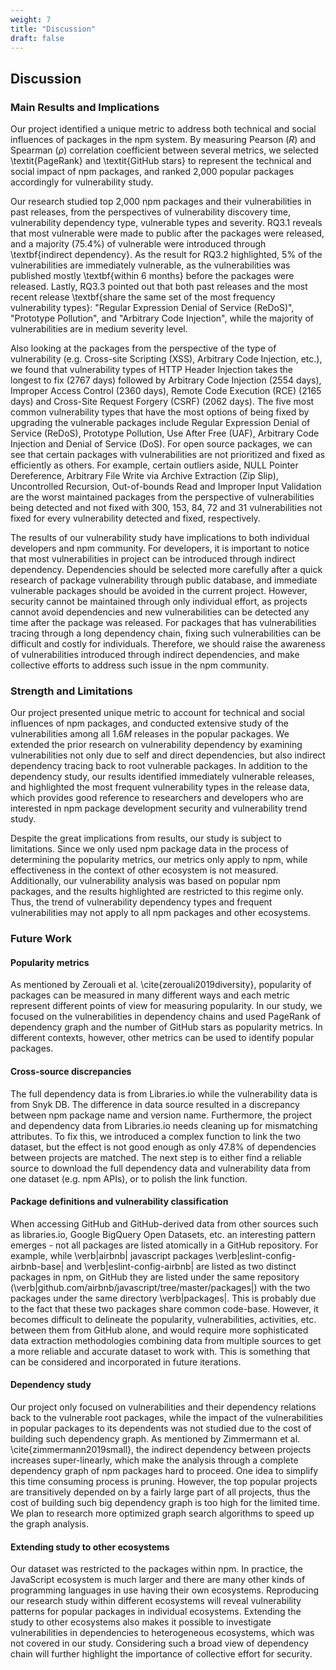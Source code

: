 ```yaml
---
weight: 7
title: "Discussion"
draft: false
---
```


## Discussion

### Main Results and Implications

Our project identified a unique metric to address both technical and social influences of packages in the npm system. By measuring Pearson ($R$) and Spearman ($\rho$) correlation coefficient between several metrics, we selected \textit{PageRank} and \textit{GitHub stars} to represent the technical and social impact of npm packages, and ranked 2,000 popular packages accordingly for vulnerability study.

Our research studied top 2,000 npm packages and their vulnerabilities in past releases, from the perspectives of vulnerability discovery time, vulnerability dependency type, vulnerable types and severity. RQ3.1 reveals that most vulnerable were made to public after the packages were released, and a majority (75.4\%) of vulnerable were introduced through \textbf{indirect dependency}. As the result for RQ3.2 highlighted, 5\% of the vulnerabilities are immediately vulnerable, as the vulnerabilities was published mostly \textbf{within 6 months} before the packages were released. Lastly, RQ3.3 pointed out that both past releases and the most recent release \textbf{share the same set of the most frequency vulnerability types}: "Regular Expression Denial of Service (ReDoS)", "Prototype Pollution", and "Arbitrary Code Injection", while the majority of vulnerabilities are in medium severity level.

Also looking at the packages from the perspective of the type of vulnerability (e.g. Cross-site Scripting (XSS), Arbitrary Code Injection, etc.), we found that vulnerability types of HTTP Header Injection takes the longest to fix (2767 days) followed by Arbitrary Code Injection (2554 days), Improper Access Control (2360 days), Remote Code Execution (RCE) (2165 days) and Cross-Site Request Forgery (CSRF) (2062 days). The five most common vulnerability types that have the most options of being fixed by upgrading the vulnerable packages include Regular Expression Denial of Service (ReDoS), Prototype Pollution, Use After Free (UAF), Arbitrary Code Injection and Denial of Service (DoS). For open source packages, we can see that certain packages with vulnerabilities are not prioritized and fixed as efficiently as others. For example, certain outliers aside, NULL Pointer Dereference, Arbitrary File Write via Archive Extraction (Zip Slip), Uncontrolled Recursion, Out-of-bounds Read and Improper Input Validation are the worst maintained packages from the perspective of vulnerabilities being detected and not fixed with 300, 153, 84, 72 and 31 vulnerabilities not fixed for every vulnerability detected and fixed, respectively.

The results of our vulnerability study have implications to both individual developers and npm community. For developers, it is important to notice that most vulnerabilities in project can be introduced through indirect dependency. Dependencies should be selected more carefully after a quick research of package vulnerability through public database, and immediate vulnerable packages should be avoided in the current project. However, security cannot be maintained through only individual effort, as projects cannot avoid dependencies and new vulnerabilities can be detected any time after the package was released. For packages that has vulnerabilities tracing through a long dependency chain, fixing such vulnerabilities can be difficult and costly for individuals. Therefore, we should raise the awareness of vulnerabilities introduced through indirect dependencies, and make collective efforts to address such issue in the npm community.

### Strength and Limitations

Our project presented unique metric to account for technical and social influences of npm packages, and conducted extensive study of the vulnerabilities among all $1.6M$ releases in the popular packages. We extended the prior research on vulnerability dependency by examining vulnerabilities not only due to self and direct dependencies, but also indirect dependency tracing back to root vulnerable packages. In addition to the dependency study, our results identified immediately vulnerable releases, and highlighted the most frequent vulnerability types in the release data, which provides good reference to researchers and developers who are interested in npm package development security and vulnerability trend study.

Despite the great implications from results, our study is subject to limitations. Since we only used npm package data in the process of determining the popularity metrics, our metrics only apply to npm, while effectiveness in the context of other ecosystem is not measured. Additionally, our vulnerability analysis was based on popular npm packages, and the results highlighted are restricted to this regime only. Thus, the trend of vulnerability dependency types and frequent vulnerabilities may not apply to all npm packages and other ecosystems.

### Future Work

#### Popularity metrics

As mentioned by Zerouali et al. \cite{zerouali2019diversity}, popularity of packages can be measured in many different ways and each metric represent different points of view for measuring popularity. In our study, we focused on the vulnerabilities in dependency chains and used PageRank of dependency graph and the number of GitHub stars as popularity metrics. In different contexts, however, other metrics can be used to identify popular packages.

#### Cross-source discrepancies

The full dependency data is from Libraries.io while the vulnerability data is from Snyk DB. The difference in data source resulted in a discrepancy between npm package name and version name. Furthermore, the project and dependency data from Libraries.io needs cleaning up for mismatching attributes. To fix this, we introduced a complex function to link the two dataset, but the effect is not good enough as only 47.8\% of dependencies between projects are matched. The next step is to either find a reliable source to download the full dependency data and vulnerability data from one dataset (e.g. npm APIs), or to polish the link function.

#### Package definitions and vulnerability classification

When accessing GitHub and GitHub-derived data from other sources such as libraries.io, Google BigQuery Open Datasets, etc. an interesting pattern emerges - not all packages are listed atomically in a GitHub repository. For example, while \verb|airbnb| javascript packages \verb|eslint-config-airbnb-base| and \verb|eslint-config-airbnb| are listed as two distinct packages in npm, on GitHub they are listed under the same repository (\verb|github.com/airbnb/javascript/tree/master/packages|) with the two packages under the same directory \verb|packages|. This is probably due to the fact that these two packages share common code-base. However, it becomes difficult to delineate the popularity, vulnerabilities, activities, etc. between them from GitHub alone, and would require more sophisticated data extraction methodologies combining data from multiple sources to get a more reliable and accurate dataset to work with. This is something that can be considered and incorporated in future iterations.

#### Dependency study

Our project only focused on vulnerabilities and their dependency relations back to the vulnerable root packages, while the impact of the vulnerabilities in popular packages to its dependents was not studied due to the cost of building such dependency graph. As mentioned by Zimmermann et al. \cite{zimmermann2019small}, the indirect dependency between projects increases super-linearly, which make the analysis through a complete dependency graph of npm packages hard to proceed. One idea to simplify this time consuming process is pruning. However, the top popular projects are transitively depended on by a fairly large part of all projects, thus the cost of building such big dependency graph is too high for the limited time. We plan to research more optimized graph search algorithms to speed up the graph analysis.

#### Extending study to other ecosystems

Our dataset was restricted to the packages within npm. In practice, the JavaScript ecosystem is much larger and there are many other kinds of programming languages in use having their own ecosystems. Reproducing our research study within different ecosystems will reveal vulnerability patterns for popular packages in individual ecosystems. Extending the study to other ecosystems also makes it possible to investigate vulnerabilities in dependencies to heterogeneous ecosystems, which was not covered in our study. Considering such a broad view of dependency chain will further highlight the importance of collective effort for security.
